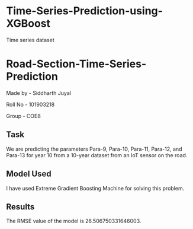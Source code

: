 # Time-Series-Prediction-using-XGBoost
Time series dataset

# Road-Section-Time-Series-Prediction

Made by - Siddharth Juyal

Roll No - 101903218

Group - COE8

## Task
We are predicting the parameters Para-9, Para-10, Para-11, Para-12, and Para-13 for year 10 from a 10-year dataset from an IoT sensor on the road.

## Model Used
I have used Extreme Gradient Boosting Machine for solving this problem.

## Results
The RMSE value of the model is 26.506750331646003.
